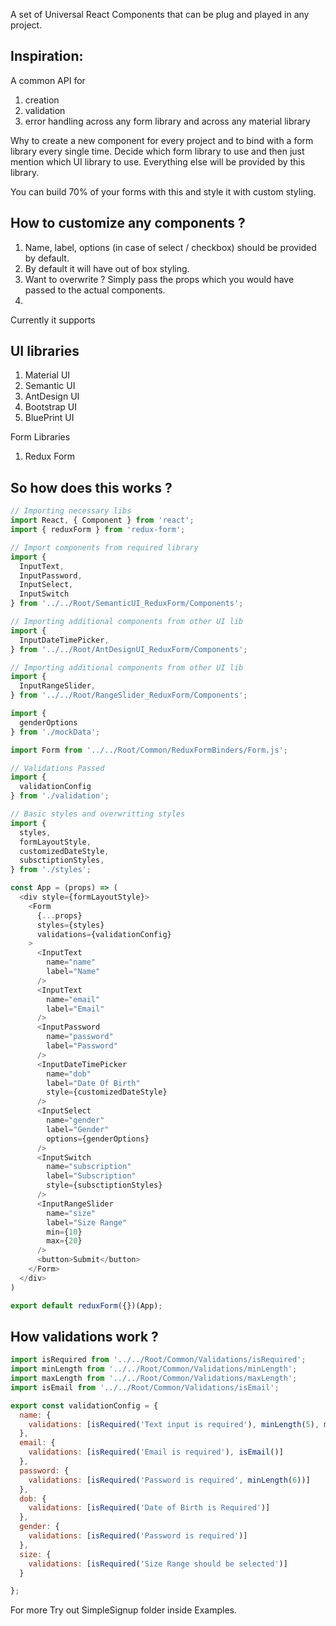 A set of Universal React Components that can be plug and played in any project.

## Inspiration:

A common API for 
1. creation 
2. validation
3. error handling across any form library and across any material library

Why to create a new component for every project and to bind with a form library every single time.
Decide which form library to use and then just mention which UI library to use. Everything else will be provided by this library.

You can build 70% of your forms with this and style it with custom styling.

## How to customize any components ?

1. Name, label, options (in case of select / checkbox) should be provided by default.
2. By default it will have out of box styling.
3. Want to overwrite ? Simply pass the props which you would have passed to the actual components.
4. 

Currently it supports

## UI libraries
1. Material UI
2. Semantic UI
3. AntDesign UI
4. Bootstrap UI
5. BluePrint UI


Form Libraries
1. Redux Form

## So how does this works ?

```javascript
// Importing necessary libs
import React, { Component } from 'react';
import { reduxForm } from 'redux-form';

// Import components from required library
import {
  InputText,
  InputPassword,
  InputSelect,
  InputSwitch
} from '../../Root/SemanticUI_ReduxForm/Components';

// Importing additional components from other UI lib
import {
  InputDateTimePicker,
} from '../../Root/AntDesignUI_ReduxForm/Components';

// Importing additional components from other UI lib
import {
  InputRangeSlider,
} from '../../Root/RangeSlider_ReduxForm/Components';

import {
  genderOptions
} from './mockData';

import Form from '../../Root/Common/ReduxFormBinders/Form.js';

// Validations Passed
import {
  validationConfig
} from './validation';

// Basic styles and overwritting styles
import {
  styles,
  formLayoutStyle,
  customizedDateStyle,
  subsctiptionStyles,
} from './styles';

const App = (props) => (
  <div style={formLayoutStyle}>
    <Form
      {...props}
      styles={styles}
      validations={validationConfig}
    >
      <InputText
        name="name"
        label="Name"
      />
      <InputText
        name="email"
        label="Email"
      />
      <InputPassword
        name="password"
        label="Password"
      />
      <InputDateTimePicker
        name="dob"
        label="Date Of Birth"
        style={customizedDateStyle}
      />
      <InputSelect
        name="gender"
        label="Gender"
        options={genderOptions}
      />
      <InputSwitch
        name="subscription"
        label="Subscription"
        style={subsctiptionStyles}
      />
      <InputRangeSlider
        name="size"
        label="Size Range"
        min={10}
        max={20}
      />
      <button>Submit</button>
    </Form>
  </div>
)

export default reduxForm({})(App);

```

## How validations work ?

```javascript
import isRequired from '../../Root/Common/Validations/isRequired';
import minLength from '../../Root/Common/Validations/minLength';
import maxLength from '../../Root/Common/Validations/maxLength';
import isEmail from '../../Root/Common/Validations/isEmail';

export const validationConfig = {
  name: {
    validations: [isRequired('Text input is required'), minLength(5), maxLength(15)],
  },
  email: {
    validations: [isRequired('Email is required'), isEmail()]
  },
  password: {
    validations: [isRequired('Password is required', minLength(6))]
  },
  dob: {
    validations: [isRequired('Date of Birth is Required')]
  },
  gender: {
    validations: [isRequired('Password is required')]
  },
  size: {
    validations: [isRequired('Size Range should be selected')]
  }

};
```
For more Try out SimpleSignup folder inside Examples.
